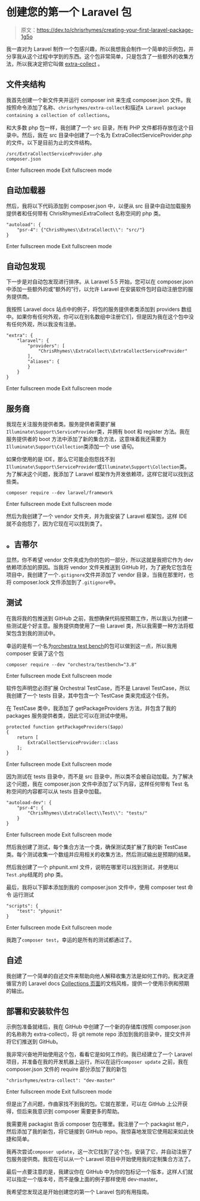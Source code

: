 # 创建您的第一个 Laravel 包

> 原文：<https://dev.to/chrisrhymes/creating-your-first-laravel-package-1g5o>

我一直对为 Laravel 制作一个包感兴趣，所以我想我会制作一个简单的示例包，并分享我从这个过程中学到的东西。这个包非常简单，只是包含了一些额外的收集方法，所以我决定把它叫做 [extra-collect](https://github.com/chrisrhymes/extra-collect) 。

## 文件夹结构

我首先创建一个新文件夹并运行 composer init 来生成 composer.json 文件。我按照命令添加了名称、`chrisrhymes/extra-collect`和描述`A Laravel package containing a collection of collections`。

和大多数 php 包一样，我创建了一个 src 目录，所有 PHP 文件都将存放在这个目录中。然后，我在 src 目录中创建了一个名为 ExtraCollectServiceProvider.php 的文件。以下是目前为止的文件结构。

```
/src/ExtraCollectServiceProvider.php
composer.json 
```

Enter fullscreen mode Exit fullscreen mode

## 自动加载器

然后，我将以下代码添加到 composer.json 中，以便从 src 目录中自动加载服务提供者和任何带有 ChrisRhymes\ExtraCollect 名称空间的 php 类。

```
"autoload": {
    "psr-4": {"ChrisRhymes\\ExtraCollect\\": "src/"}
} 
```

Enter fullscreen mode Exit fullscreen mode

## 自动包发现

下一步是对自动包发现进行排序。从 Laravel 5.5 开始，您可以在 composer.json 中添加一些额外的或“额外的”行，以允许 Laravel 在安装软件包时自动注册您的服务提供商。

我按照 Laravel docs 站点中的例子，将包的服务提供者类添加到 providers 数组中。如果你有任何外观，你可以在别名数组中注册它们，但是因为我在这个包中没有任何外观，所以我没有注册。

```
"extra": {
    "laravel": {
        "providers": [
            "ChrisRhymes\\ExtraCollect\\ExtraCollectServiceProvider"
        ],
        "aliases": {
        }
    }
} 
```

Enter fullscreen mode Exit fullscreen mode

## 服务商

我现在关注服务提供者类。服务提供者需要扩展`Illuminate\Support\ServiceProvider`类，并拥有 boot 和 register 方法。我在服务提供者的 boot 方法中添加了新的集合方法，这意味着我还需要为`Illuminate\Support\Collection`类添加一个 use 语句。

如果你使用的是 IDE，那么它可能会抱怨找不到`Illuminate\Support\ServiceProvider`或`Illuminate\Support\Collection`类。为了解决这个问题，我添加了 Laravel 框架作为开发依赖项，这样它就可以找到这些类。

```
composer require --dev laravel/framework 
```

Enter fullscreen mode Exit fullscreen mode

然后为我创建了一个 vendor 文件夹，并为我安装了 Laravel 框架包，这样 IDE 就不会抱怨了，因为它现在可以找到类了。

## 。吉蒂尔

显然，你不希望 vendor 文件夹成为你的包的一部分，所以这就是我把它作为 dev 依赖项添加的原因。当我将 vendor 文件夹推送到 GitHub 时，为了避免它包含在项目中，我创建了一个`.gitignore`文件并添加了 vendor 目录，当我在那里时，也将 composer.lock 文件添加到了`.gitignore`中。

## 测试

在我将我的包推送到 GitHub 之前，我想确保代码按预期工作，所以我认为创建一些测试是个好主意。服务提供商使用了一些 Laravel 类，所以我需要一种方法将框架包含到我的测试中。

幸运的是有一个名为[orchestra test bench](https://github.com/orchestral/testbench)的包可以做到这一点，所以我用 composer 安装了这个包

```
composer require --dev "orchestra/testbench=^3.8" 
```

Enter fullscreen mode Exit fullscreen mode

软件包声明您必须扩展 Orchestral TestCase，而不是 Laravel TestCase，所以我创建了一个 tests 目录，其中包含一个 TestCase 类来完成这个任务。

在 TestCase 类中，我添加了 getPackageProviders 方法，并包含了我的 packages 服务提供者类，因此它可以在测试中使用。

```
protected function getPackageProviders($app)
{
    return [
        ExtraCollectServiceProvider::class
    ];
} 
```

Enter fullscreen mode Exit fullscreen mode

因为测试在 tests 目录中，而不是 src 目录中，所以类不会被自动加载。为了解决这个问题，我在 composer.json 文件中添加了以下内容，这样任何带有 Test 名称空间的内容都可以从 tests 目录中加载。

```
"autoload-dev": {
    "psr-4": {
        "ChrisRhymes\\ExtraCollect\\Test\\": "tests/"
    }
} 
```

Enter fullscreen mode Exit fullscreen mode

然后我创建了测试，每个集合方法一个类，确保测试类扩展了我的新 TestCase 类。每个测试收集一个数组并应用相关的收集方法，然后测试输出是预期的结果。

然后我创建了一个 phpunit.xml 文件，说明在哪里可以找到测试，并使用以`Test.php`结尾的 php 类。

最后，我将以下脚本添加到我的 composer.json 文件中，使用 composer test 命令
运行测试

```
"scripts": {
    "test": "phpunit"
} 
```

Enter fullscreen mode Exit fullscreen mode

我跑了`composer test`，幸运的是所有的测试都通过了。

## 自述

我创建了一个简单的自述文件来帮助向他人解释收集方法是如何工作的。我决定遵循官方的 Laravel docs [Collections 页面](https://laravel.com/docs/5.8/collections)的文档风格，提供一个使用示例和预期的输出。

## 部署和安装软件包

示例包准备就绪后，我在 GitHub 中创建了一个新的存储库(按照 composer.json 的名称称为 extra-collect)，将 git remote repo 添加到我的目录中，提交文件并将它们推送到 GitHub。

我非常兴奋地开始使用这个包，看看它是如何工作的。我已经建立了一个 Laravel 项目，并准备在我的开发机器上运行，所以在运行`composer update`
之前，我在 composer.json 文件的 require 部分添加了我的新包

```
"chrisrhymes/extra-collect": "dev-master" 
```

Enter fullscreen mode Exit fullscreen mode

但是出了点问题，作曲家找不到我的包。它就在那里，可以在 GitHub 上公开获得，但后来我意识到 composer 需要更多的帮助。

我需要用 packagist 告诉 composer 包在哪里。我注册了一个 packagist 帐户，然后添加了我的新包，将它链接到 GitHub repo。我惊喜地发现它使用起来如此快捷和简单。

我再次尝试`composer update`，这一次它找到了这个包，安装了它，并自动注册了包服务提供商。我现在可以从一个 Laravel 项目中开始使用我的定制集合方法了。

最后一点要注意的是，我建议你在 GitHub 中为你的包标记一个版本，这样人们就可以指定一个版本号，而不是像上面的例子那样使用 dev-master。

我希望您发现这是开始创建您的第一个 Laravel 包的有用指南。